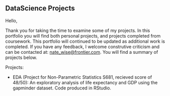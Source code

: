 ## DataScience Projects

Hello, 

Thank you for taking the time to examine some of my projects. In this portfolio you will find both personal projects, and projects completed from coursework. This portfolio will continued to be updated as additional work is completed. If you have any feedback, I welcome construtive criticism and can be contacted at: nate_wise@frontier.com. You will find a summary of projects below. 

Projects:
* EDA (Project for Non-Parametric Statistics S681, recieved score of 48/50): An exploratory analysis of life expectancy and GDP using the gapminder dataset. Code produced in RStudio.   
